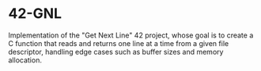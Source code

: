 # 42-GNL
Implementation of the "Get Next Line" 42 project, whose goal is to create a C function that reads and returns one line at a time from a given file descriptor, handling edge cases such as buffer sizes and memory allocation.
